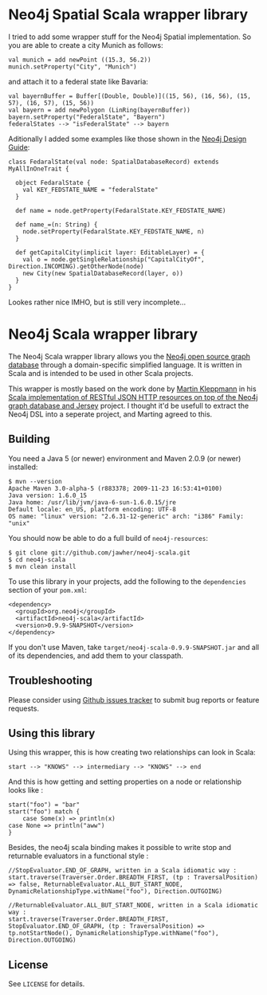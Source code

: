 Neo4j Spatial Scala wrapper library
=======================

I tried to add some wrapper stuff for the Neo4j Spatial implementation. 
So you are able to create a city Munich as follows:

    val munich = add newPoint ((15.3, 56.2))
    munich.setProperty("City", "Munich")

and attach it to a federal state like Bavaria:

    val bayernBuffer = Buffer[(Double, Double)]((15, 56), (16, 56), (15, 57), (16, 57), (15, 56))
    val bayern = add newPolygon (LinRing(bayernBuffer))
    bayern.setProperty("FederalState", "Bayern")
    federalStates --> "isFederalState" --> bayern

Aditionally I added some examples like those shown in the [Neo4j Design Guide](http://wiki.neo4j.org/content/Design_Guide):

	class FedaralState(val node: SpatialDatabaseRecord) extends MyAllInOneTrait {

	  object FedaralState {
	    val KEY_FEDSTATE_NAME = "federalState"
	  }

	  def name = node.getProperty(FedaralState.KEY_FEDSTATE_NAME)

	  def name_=(n: String) {
	    node.setProperty(FedaralState.KEY_FEDSTATE_NAME, n)
	  }

	  def getCapitalCity(implicit layer: EditableLayer) = {
	    val o = node.getSingleRelationship("CapitalCityOf", Direction.INCOMING).getOtherNode(node)
	    new City(new SpatialDatabaseRecord(layer, o))
	  }
	}
	
Lookes rather nice IMHO, but is still very incomplete...

Neo4j Scala wrapper library
=======================

The Neo4j Scala wrapper library allows you the [Neo4j open source graph database](http://neo4j.org/) through a
domain-specific simplified language. It is written in Scala and is intended
to be used in other Scala projects.

This wrapper is mostly based on the work done by [Martin Kleppmann](http://twitter.com/martinkl) in his [Scala implementation of RESTful JSON HTTP resources on top of the Neo4j graph database and Jersey](http://github.com/ept/neo4j-resources) project. I thought it'd be usefull to extract the Neo4j DSL into a seperate project, and Marting agreed to this.


Building
--------

You need a Java 5 (or newer) environment and Maven 2.0.9 (or newer) installed:

    $ mvn --version
    Apache Maven 3.0-alpha-5 (r883378; 2009-11-23 16:53:41+0100)
    Java version: 1.6.0_15
    Java home: /usr/lib/jvm/java-6-sun-1.6.0.15/jre
    Default locale: en_US, platform encoding: UTF-8
    OS name: "linux" version: "2.6.31-12-generic" arch: "i386" Family: "unix"

You should now be able to do a full build of `neo4j-resources`:

    $ git clone git://github.com/jawher/neo4j-scala.git
    $ cd neo4j-scala
    $ mvn clean install

To use this library in your projects, add the following to the `dependencies` section of your
`pom.xml`:

    <dependency>
      <groupId>org.neo4j</groupId>
      <artifactId>neo4j-scala</artifactId>
      <version>0.9.9-SNAPSHOT</version>
    </dependency>

If you don't use Maven, take `target/neo4j-scala-0.9.9-SNAPSHOT.jar` and all of its dependencies, and add them to your classpath.


Troubleshooting
---------------

Please consider using [Github issues tracker](http://github.com/jawher/neo4j-scala/issues) to submit bug reports or feature requests.


Using this library
------------------

Using this wrapper, this is how creating two relationships can look in Scala:

    start --> "KNOWS" --> intermediary --> "KNOWS" --> end

And this is how getting and setting properties on a node or relationship looks like :

    start("foo") = "bar"
    start("foo") match {
    	case Some(x) => println(x)
	case None => println("aww")
    }

Besides, the neo4j scala binding makes it possible to write stop and returnable evaluators in a functional style :

    //StopEvaluator.END_OF_GRAPH, written in a Scala idiomatic way :
    start.traverse(Traverser.Order.BREADTH_FIRST, (tp : TraversalPosition) => false, ReturnableEvaluator.ALL_BUT_START_NODE, DynamicRelationshipType.withName("foo"), Direction.OUTGOING)
    
    //ReturnableEvaluator.ALL_BUT_START_NODE, written in a Scala idiomatic way :
    start.traverse(Traverser.Order.BREADTH_FIRST, StopEvaluator.END_OF_GRAPH, (tp : TraversalPosition) => tp.notStartNode(), DynamicRelationshipType.withName("foo"), Direction.OUTGOING)


License
-------

See `LICENSE` for details.

